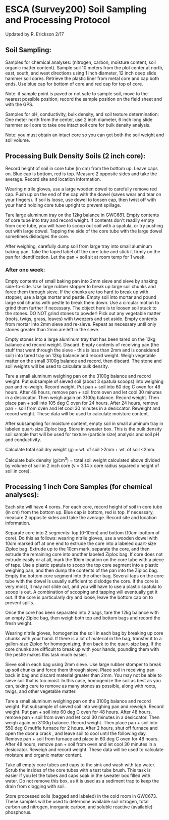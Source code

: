 # **ESCA (Survey200) Soil Sampling and Processing Protocol**

Updated by R. Erickson 2/17

## **Soil Sampling:**

Samples for chemical analyses: (nitrogen, carbon, moisture content, soil organic matter content). Sample soil 10 meters from the plot center at north, east, south, and west directions using 1 inch diameter, 12 inch deep slide hammer soil cores. Retrieve the plastic liner from metal core and cap both ends. Use blue cap for bottom of core and red cap for top of core.

Note: if sample point is paved or not safe to sample soil, move to the nearest possible position; record the sample position on the field sheet and with the GPS.

Samples for pH, conductivity, bulk density, and soil texture determination: One meter north from the center, use 2 inch diameter, 6 inch long slide hammer soil core to take one intact soil core for bulk density analysis.

Note: you must obtain an intact core so you can get both the soil weight and soil volume.


## **Processing Bulk Density Soils (2 inch core):**

Record height of soil in core tube (in cm) from the bottom up. Leave caps on. Blue cap is bottom, red is top. Measure 2 opposite sides and take the average. Record site and location information.

Wearing nitrile gloves, use a large wooden dowel to carefully remove red cap. Push up on the end of the cap with the dowel (saves wear and tear on your fingers). If soil is loose, use dowel to loosen cap, then twist off with your hand holding core tube upright to prevent spillage.

Tare large aluminum tray on the 12kg balance in GWC681. Empty contents of core tube into tray and record weight. If contents don't readily empty from core tube, you will have to scoop out soil with a spatula, or try pushing out with large dowel. Tapping the side of the core tube with the large dowel sometimes dislodges the core.

After weighing, carefully dump soil from large tray into small aluminum baking pan. Take the taped label off the core tube and stick it firmly on the pan for identification. Let the pan + soil sit at room temp for 1 week.

### After one week:

Empty contents of small baking pan into 2mm sieve and sieve by shaking side-to-side. Use large rubber stopper to break up large soil chunks and force them through sieve. If the chunks are too hard to break up with stopper, use a large mortar and pestle. Empty soil into mortar and pound large soil chunks with pestle to break them down. Use a circular motion to grind them further if necessary. The object here is to loosen soil stuck to the stones. DO NOT grind stones to powder! Pick out any vegetable matter (roots, twigs, grass, leaves) with tweezers and set aside. Empty contents from mortar into 2mm sieve and re-sieve. Repeat as necessary until only stones greater than 2mm are left in the sieve.

Empty stones into a large aluminum tray that has been tared on the 12kg balance and record weight. Discard. Empty contents of receiving pan (the stuff that went through the sieve - this is less than 2mm and is considered soil) into tared tray on 12kg balance and record weight. Weigh vegetable matter on the small 3100g balance and record, then discard. The stone and soil weights will be used to calculate bulk density.

Tare a small aluminum weighing pan on the 3100g balance and record weight. Put subsample of sieved soil (about 3 spatula scoops) into weighing pan and re-weigh. Record weight. Put pan + soil into 60 deg C oven for 48 hours. After 48 hours, remove pan + soil from oven and let cool 30 minutes in a desiccator. Then weigh again on 3100g balance. Record weight. Then place pan + soil into 105 deg C oven for 24 hours. After 24 hours, remove pan + soil from oven and let cool 30 minutes in a desiccator. Reweight and record weight. These data will be used to calculate moisture content.

After subsampling for moisture content, empty soil in small aluminum tray in labeled quart-size Ziploc bag. Store in sweater box. This is the bulk density soil sample that will be used for texture (particle size) analysis and soil pH and conductivity.

Calculate total soil dry weight (g) = wt. of soil >2mm + wt. of soil <2mm.

Calculate bulk density (g/cm<sup>3</sup>) = total soil weight calculated above divided by volume of soil in 2 inch core (v = 3.14 x core radius squared x height of soil in core).

## **Processing 1 inch Core Samples (for chemical analyses):**

Each site will have 4 cores. For each core, record height of soil in core tube (in cm) from the bottom up. Blue cap is bottom, red is top. If necessary, measure 2 opposite sides and take the average. Record site and location information.

Separate core into 2 segments: top (0-10cm) and bottom (10cm-bottom of core). Do this as follows: wearing nitrile gloves, use a wooden dowel with 10cm marked off at one end to extrude the core into a labeled quart-size Ziploc bag. Extrude up to the 10cm mark, separate the core, and then extrude the remaining core into another labeled Ziploc bag. If core does not extrude easily or at all, mark the 10cm location on the core tube with a piece of tape. Use a plastic spatula to scoop the top core segment into a plastic weighing pan, and then dump the contents of the pan into the Ziploc bag. Empty the bottom core segment into the other bag. Several taps on the core tube with the dowel is usually sufficient to dislodge the core. If the core is very moist, it may not slide out, and you will have to use a plastic spatula to scoop is out. A combination of scooping and tapping will eventually get it out. If the core is particularly dry and loose, leave the bottom cap on to prevent spills.

Once the core has been separated into 2 bags, tare the 12kg balance with an empty Ziploc bag, then weigh both top and bottom bags and record the fresh weight.

Wearing nitrile gloves, homogenize the soil in each bag by breaking up core chunks with your hand. If there is a lot of material in the bag, transfer it to a gallon-size Ziploc for homogenizing, then back to the quart-size bag. If the core chunks are difficult to break up with your hands, pounding them with the pestle makes this task much easier.

Sieve soil in each bag using 2mm sieve. Use large rubber stomper to break up soil chunks and force them through sieve. Place soil in receiving pan back in bag and discard material greater than 2mm. You may not be able to sieve soil that is too moist. In this case, homogenize the soil as best as you can, taking care to remove as many stones as possible, along with roots, twigs, and other vegetable matter.

Tare a small aluminum weighing pan on the 3100g balance and record weight. Put subsample of sieved soil into weighing pan and reweigh. Record weight. Put pan + soil into 60 deg C oven for 48 hours. After 48 hours, remove pan + soil from oven and let cool 30 minutes in a desiccator. Then weigh again on 3100g balance. Record weight. Then place pan + soil into 550 deg C muffle furnace for 2 hours. After 2 hours, shut off furnace and open the door a crack , and leave soil to cool until the following day. Remove pan + soil from furnace and place in 60 deg C oven for 48 hours. After 48 hours, remove pan + soil from oven and let cool 30 minutes in a desiccator. Reweigh and record weight. These data will be used to calculate moisture and organic matter content.

Take all empty core tubes and caps to the sink and wash with tap water. Scrub the insides of the core tubes with a test tube brush. This task is easier if you let the tubes and caps soak in the sweater box filled with water. Do not remove this box, as it is used as a sediment trap to keep the drain from clogging with soil.

Store processed soils (bagged and labeled) in the cold room in GWC673. These samples will be used to determine available soil nitrogen, total carbon and nitrogen, inorganic carbon, and soluble reactive (available) phosphorus.